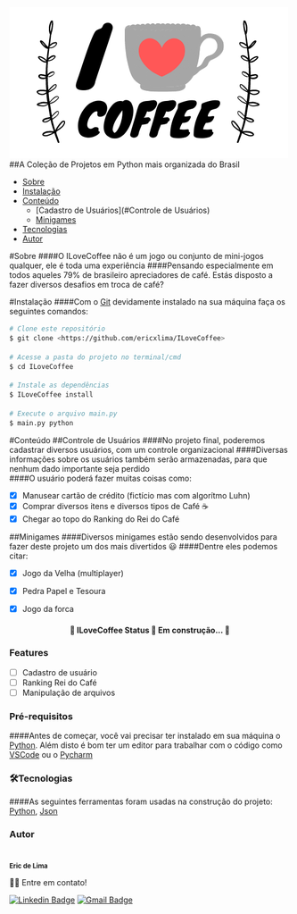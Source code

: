 ![Logo do IloveCoffee](media/logo.png?)
##A Coleção de Projetos em Python mais organizada do Brasil

<!--ts-->
   * [Sobre](#Sobre)
   * [Instalação](#Instalação)
   * [Conteúdo](#Conteúdo)
      * [Cadastro de Usuários](#Controle de Usuários)
      * [Minigames](#Minigames)
   * [Tecnologias](#🛠Tecnologias)
   * [Autor](#Autor)
<!--te-->

#Sobre
####O ILoveCoffee não é um jogo ou conjunto de mini-jogos qualquer, ele é toda uma experiência 
####Pensando especialmente em todos aqueles 79% de brasileiro apreciadores de café. Estás disposto a fazer diversos desafios em troca de café?

#Instalação
####Com o [Git](https://git-scm.com/) devidamente instalado na sua máquina faça os seguintes comandos:
```bash
# Clone este repositório
$ git clone <https://github.com/ericxlima/ILoveCoffee>

# Acesse a pasta do projeto no terminal/cmd
$ cd ILoveCoffee

# Instale as dependências
$ ILoveCoffee install

# Execute o arquivo main.py
$ main.py python
```

#Conteúdo
##Controle de Usuários
####No projeto final, poderemos cadastrar diversos usuários, com um controle organizacional
####Diversas informações sobre os usuários também serão armazenadas, para que nenhum dado importante seja perdido     
####O usuário poderá fazer muitas coisas como:
- [x] Manusear cartão de crédito (fictício mas com algorítmo Luhn)
- [x] Comprar diversos itens e diversos tipos de Café ☕ 
- [x] Chegar ao topo do Ranking do Rei do Café

##Minigames
####Diversos minigames estão sendo desenvolvidos para fazer deste projeto um dos mais divertidos 😃 
####Dentre eles podemos citar:
- [x] Jogo da Velha (multiplayer)
- [x] Pedra Papel e Tesoura
- [x] Jogo da forca




<h4 align="center"> 
	🚧  ILoveCoffee Status  🚀 Em construção...  🚧
</h4>

### Features

- [ ] Cadastro de usuário
- [ ] Ranking Rei do Café
- [ ] Manipulação de arquivos

### Pré-requisitos

####Antes de começar, você vai precisar ter instalado em sua máquina o [Python](https://www.python.org/). Além disto é bom ter um editor para trabalhar com o código como [VSCode](https://code.visualstudio.com/) ou o [Pycharm](https://www.jetbrains.com/pt-br/pycharm/)

### 🛠Tecnologias

####As seguintes ferramentas foram usadas na construção do projeto: [Python](https://www.python.org/), [Json](https://www.json.org/json-pt.html)

### Autor
 <img style="border-radius: 50%;" src="https://avatars3.githubusercontent.com/u/58092119?s=460&u=5b62affe756c63fb0458026088d779d88159655d&v=4" width="100px;" alt=""/>
 <br />
 <sub><b>Eric de Lima</b></sub>

👋🏽 Entre em contato!

[![Linkedin Badge](https://img.shields.io/badge/-ericdelima-blue?style=flat-square&logo=Linkedin&logoColor=white&link=https://www.linkedin.com/in/ericdelima/)](https://www.linkedin.com/in/ericdelima/) 
[![Gmail Badge](https://img.shields.io/badge/-eric.vinlima@gmail.com-c14438?style=flat-square&logo=Gmail&logoColor=white&link=mailto:eric.vinlima@gmail.com)](mailto:eric.vinlima@gmail.com)